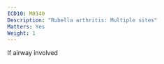 ```yaml
---
ICD10: M0140
Description: "Rubella arthritis: Multiple sites"
Matters: Yes
Weight: 1
---
```

If airway involved
